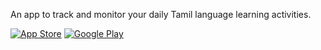 An app to track and monitor your daily Tamil language learning activities.

[![App Store](https://wangriwu.com/images/APP_STORE.png)](https://itunes.apple.com/app/id1364036370) [![Google Play](https://wangriwu.com/images/GOOGLE_PLAY.png)](https://play.google.com/store/apps/details?id=riwu.tamil)
